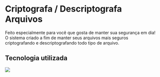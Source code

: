 # Criptografa / Descriptografa Arquivos

Feito especialmente para você que gosta de manter sua segurança em dia!
O sistema criado a fim de manter seus arquivos mais seguros criptografando e descriptografando todo tipo de arquivo.

## Tecnologia utilizada
<img align="left" src="https://raw.githubusercontent.com/Caio-Ruiz-Romanato/Encrypt-Descrypt-Files/main/logo-java-256.png"/>
